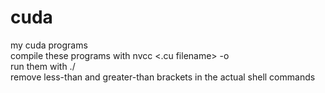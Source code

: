 # cuda
my cuda programs  
compile these programs with nvcc <.cu filename> -o <exec filename>  
run them with ./<exec filename>  
remove less-than and greater-than brackets in the actual shell commands
